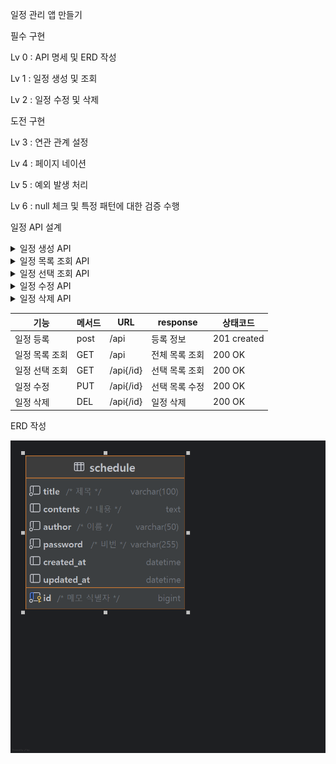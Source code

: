 일정 관리 앱 만들기

필수 구현

Lv 0 : API 명세 및 ERD 작성

Lv 1 : 일정 생성 및 조회

Lv 2 : 일정 수정 및 삭제

도전 구현

Lv 3 : 연관 관계 설정

Lv 4 : 페이지 네이션

Lv 5 : 예외 발생 처리

Lv 6 : null 체크 및 특정 패턴에 대한 검증 수행

일정 API 설계

<details>
<summary>일정 생성 API</summary>

- Method: POST
- URL: `/api`
- Request Body
```json5
{
    "title": "일정",
    "contents": "오늘의 할일 1",
    "author": "작성자 이름",
    "password" : "1234"
}
```
- Response (201 Created)

```json
{
    "id": 1,
    "title": "일정",
    "contents": "오늘의 할일 1",
    "author": "작성자 이름",
    "createtime": "2025-05-13 17:22:58"
}
```
</details>

<details>
<summary>일정 목록 조회 API</summary>

- Method: GET
- URL: `/api`
- Request Body
```json5
{
    
}
```
- Response (200 OK)

```json
{
        "id": 1,
        "title": "일정",
        "contents": "오늘의 할일 1",
        "author": "작성자 이름",
        "createtime": "2025-05-13 17:37:59",
        "updatetime": "2025-05-13 17:37:59"
    }
```
</details>

<details>
<summary>일정 선택 조회 API</summary>

- Method: GET
- URL: `/api/1`
- Request Body
```json5
{
    
}
```
- Response (200 OK)

```json
{
    "id": 1,
    "title": "일정",
    "contents": "오늘의 할일 1",
    "author": "작성자 이름",
    "createtime": "2025-05-13 17:37:59",
    "updatetime": "2025-05-13 17:37:59"
}
```
</details>

<details>
<summary>일정 수정 API</summary>

- Method: PUT
- URL: `/api/1`
- Request Body
```json5
{
    "title" : "제목만 수정1",
    "contents" : "내용 수정1" ,
    "author" : "작성자 수정1",
    "password" : "1234"
}
```
- Response (200 OK)

```json
{
    "id": 1,
    "title": "제목만 수정1",
    "contents": "내용 수정1",
    "author": "작성자 수정1",
    "createtime": "2025-05-13 17:37:59",
    "updatetime": "2025-05-13 17:40:37"
}
```
</details>

<details>
<summary>일정 삭제 API</summary>

- Method: DEL
- URL: `/api/1`
- Request Body
```json5
{
    "password" : "1234"
}
```
- Response (200 OK)

```json
{

}
```
</details>






| 기능       | 메서드  | URL    | response | 상태코드        |
|----------|------|--------|----------|-------------|
| 일정 등록    | post | /api   | 등록 정보    | 201 created |
| 일정 목록 조회 | GET  | /api   | 전체 목록 조회 | 200 OK      |
| 일정 선택 조회 | GET  | /api{/id} | 선택 목록 조회 | 200 OK      |
| 일정 수정    | PUT  | /api{/id}   | 선택 목록 수정 | 200 OK      |
| 일정 삭제    | DEL  | /api{/id}   | 일정 삭제    | 200 OK      |


ERD 작성

![img.png](img.png)
